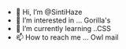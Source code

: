 - 👋 Hi, I’m @SintiHaze
- 👀 I’m interested in ... Gorilla's
- 🌱 I’m currently learning ..CSS
- 📫 How to reach me ... Owl mail

<!---
SintiHaze/SintiHaze is a ✨ special ✨ repository because its `README.md` (this file) appears on your GitHub profile.
You can click the Preview link to take a look at your changes.
--->
